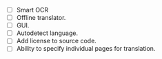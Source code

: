 - [ ] Smart OCR
- [ ] Offline translator.
- [ ] GUI.
- [ ] Autodetect language.
- [ ] Add license to source code.
- [ ] Ability to specify individual pages for translation.
